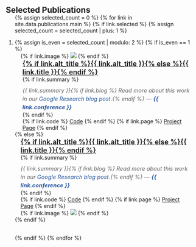 <h2 id="selected-publications" style="margin: 2px 0px -15px;">Selected Publications</h2>

<div class="publications">
<ol class="bibliography">

{% assign selected_count = 0 %}
{% for link in site.data.publications.main %}
{% if link.selected %}
{% assign selected_count = selected_count | plus: 1 %}

<li>
<div class="pub-row">
  {% assign is_even = selected_count | modulo: 2 %}
  {% if is_even == 1 %}
  <!-- Odd publications: Image left, text right -->
  <div class="col-sm-3 abbr" style="position: relative;padding-right: 15px;padding-left: 15px;">
    {% if link.image %} 
    <img src="{{ link.image }}" class="teaser img-fluid z-depth-1" style="width=100;height=60%">
    {% endif %}
  </div>
  <div class="col-sm-9" style="position: relative;padding-right: 15px;padding-left: 20px;">
      <div class="title" style="font-size: 1.3em; font-weight: 600;"><a href="{{ link.pdf }}">{% if link.alt_title %}{{ link.alt_title }}{% else %}{{ link.title }}{% endif %}</a></div>
      {% if link.summary %}
      <div class="abstract" style="margin-top: 10px; font-size: 1.05em; line-height: 1.5; color: #666; font-style: italic;">{{ link.summary }}{% if link.blog %} Read more about this work in our <a href="{{ link.blog }}" target="_blank" style="color: #2c5aa0; text-decoration: none;">Google Research blog post</a>.{% endif %} — <a href="{{ link.pdf }}" target="_blank" style="color: #2c5aa0; font-weight: bold; text-decoration: none;">{{ link.conference }}</a></div>
      {% endif %}
    <div class="links">
      {% if link.code %} 
      <a href="{{ link.code }}" class="btn btn-sm z-depth-0" role="button" target="_blank" style="font-size:14px;">Code</a>
      {% endif %}
      {% if link.page %} 
      <a href="{{ link.page }}" class="btn btn-sm z-depth-0" role="button" target="_blank" style="font-size:14px;">Project Page</a>
      {% endif %}
    </div>
  </div>
  {% else %}
  <!-- Even publications: Text left, image right -->
  <div class="col-sm-9" style="position: relative;padding-right: 20px;padding-left: 15px;">
      <div class="title" style="font-size: 1.3em; font-weight: 600;"><a href="{{ link.pdf }}">{% if link.alt_title %}{{ link.alt_title }}{% else %}{{ link.title }}{% endif %}</a></div>
      {% if link.summary %}
      <div class="abstract" style="margin-top: 10px; font-size: 1.05em; line-height: 1.5; color: #666; font-style: italic;">{{ link.summary }}{% if link.blog %} Read more about this work in our <a href="{{ link.blog }}" target="_blank" style="color: #2c5aa0; text-decoration: none;">Google Research blog post</a>.{% endif %} — <a href="{{ link.pdf }}" target="_blank" style="color: #2c5aa0; font-weight: bold; text-decoration: none;">{{ link.conference }}</a></div>
      {% endif %}
    <div class="links">
      {% if link.code %} 
      <a href="{{ link.code }}" class="btn btn-sm z-depth-0" role="button" target="_blank" style="font-size:14px;">Code</a>
      {% endif %}
      {% if link.page %} 
      <a href="{{ link.page }}" class="btn btn-sm z-depth-0" role="button" target="_blank" style="font-size:14px;">Project Page</a>
      {% endif %}
    </div>
  </div>
  <div class="col-sm-3 abbr" style="position: relative;padding-right: 15px;padding-left: 15px;">
    {% if link.image %} 
    <img src="{{ link.image }}" class="teaser img-fluid z-depth-1" style="width=100;height=60%">
    {% endif %}
  </div>
  {% endif %}
</div>
</li>
<br>

{% endif %}
{% endfor %}

</ol>
</div>
